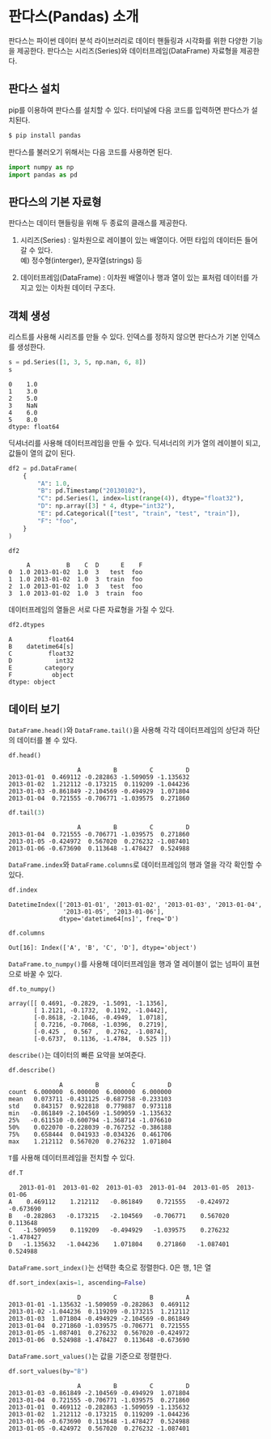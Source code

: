 # 판다스(Pandas) 소개
판다스는 파이썬 데이터 분석 라이브러리로 데이터 핸들링과 시각화를 위한 다양한 기능을 제공한다. 판다스는 시리즈(Series)와 데이터프레임(DataFrame) 자료형을 제공한다.  

## 판다스 설치
pip를 이용하여 판다스를 설치할 수 있다. 터미널에 다음 코드를 입력하면 판다스가 설치된다.
```bash
$ pip install pandas
```
  
판다스를 불러오기 위해서는 다음 코드를 사용하면 된다.
```python
import numpy as np
import pandas as pd
```

## 판다스의 기본 자료형
판다스는 데이터 핸들링을 위해 두 종료의 클래스를 제공한다.  
1. 시리즈(Series) : 일차원으로 레이블이 있는 배열이다. 어떤 타입의 데이터든 들어갈 수 있다.  
예) 정수형(interger), 문자열(strings) 등  

2. 데이터프레임(DataFrame) : 이차원 배열이나 행과 열이 있는 표처럼 데이터를 가지고 있는 이차원 데이터 구조다.

## 객체 생성
리스트를 사용해 시리즈를 만들 수 있다. 인덱스를 정하지 않으면 판다스가 기본 인덱스를 생성한다. 
```python
s = pd.Series([1, 3, 5, np.nan, 6, 8])
s
```
```
0    1.0
1    3.0
2    5.0
3    NaN
4    6.0
5    8.0
dtype: float64
```
딕셔너리를 사용해 데이터프레임을 만들 수 있다. 딕셔너리의 키가 열의 레이블이 되고, 값들이 열의 값이 된다.
```python
df2 = pd.DataFrame(
    {
        "A": 1.0,
        "B": pd.Timestamp("20130102"),
        "C": pd.Series(1, index=list(range(4)), dtype="float32"),
        "D": np.array([3] * 4, dtype="int32"),
        "E": pd.Categorical(["test", "train", "test", "train"]),
        "F": "foo",
    }
)

df2
```
```
     A          B    C  D      E    F
0  1.0 2013-01-02  1.0  3   test  foo
1  1.0 2013-01-02  1.0  3  train  foo
2  1.0 2013-01-02  1.0  3   test  foo
3  1.0 2013-01-02  1.0  3  train  foo
```
데이터프레임의 열들은 서로 다른 자료형을 가질 수 있다.
```python
df2.dtypes
```
```
A          float64
B    datetime64[s]
C          float32
D            int32
E         category
F           object
dtype: object
```

## 데이터 보기
`DataFrame.head()`와 `DataFrame.tail()`을 사용해 각각 데이터프레임의 상단과 하단의 데이터를 볼 수 있다.
```python
df.head()
```
```
                   A         B         C         D
2013-01-01  0.469112 -0.282863 -1.509059 -1.135632
2013-01-02  1.212112 -0.173215  0.119209 -1.044236
2013-01-03 -0.861849 -2.104569 -0.494929  1.071804
2013-01-04  0.721555 -0.706771 -1.039575  0.271860
```
```python
df.tail(3)
```
```
                   A         B         C         D
2013-01-04  0.721555 -0.706771 -1.039575  0.271860
2013-01-05 -0.424972  0.567020  0.276232 -1.087401
2013-01-06 -0.673690  0.113648 -1.478427  0.524988
```
`DataFrame.index`와 `DataFrame.columns`로 데이터프레임의 행과 열을 각각 확인할 수 있다.
```python
df.index
```
```
DatetimeIndex(['2013-01-01', '2013-01-02', '2013-01-03', '2013-01-04',
               '2013-01-05', '2013-01-06'],
              dtype='datetime64[ns]', freq='D')
```
```python
df.columns
```
```
Out[16]: Index(['A', 'B', 'C', 'D'], dtype='object')
```
`DataFrame.to_numpy()`를 사용해 데이터프레임을 행과 열 레이블이 없는 넘파이 표현으로 바꿀 수 있다.
```python
df.to_numpy()
```
```
array([[ 0.4691, -0.2829, -1.5091, -1.1356],
       [ 1.2121, -0.1732,  0.1192, -1.0442],
       [-0.8618, -2.1046, -0.4949,  1.0718],
       [ 0.7216, -0.7068, -1.0396,  0.2719],
       [-0.425 ,  0.567 ,  0.2762, -1.0874],
       [-0.6737,  0.1136, -1.4784,  0.525 ]])
```
`describe()`는 데이터의 빠른 요약을 보여준다.
```python
df.describe()
```
```
              A         B         C         D
count  6.000000  6.000000  6.000000  6.000000
mean   0.073711 -0.431125 -0.687758 -0.233103
std    0.843157  0.922818  0.779887  0.973118
min   -0.861849 -2.104569 -1.509059 -1.135632
25%   -0.611510 -0.600794 -1.368714 -1.076610
50%    0.022070 -0.228039 -0.767252 -0.386188
75%    0.658444  0.041933 -0.034326  0.461706
max    1.212112  0.567020  0.276232  1.071804
```
`T`를 사용해 데이터프레임을 전치할 수 있다.
```python
df.T
```
```
   2013-01-01  2013-01-02  2013-01-03  2013-01-04  2013-01-05  2013-01-06
A    0.469112    1.212112   -0.861849    0.721555   -0.424972   -0.673690
B   -0.282863   -0.173215   -2.104569   -0.706771    0.567020    0.113648
C   -1.509059    0.119209   -0.494929   -1.039575    0.276232   -1.478427
D   -1.135632   -1.044236    1.071804    0.271860   -1.087401    0.524988
```
`DataFrame.sort_index()`는 선택한 축으로 정렬한다. 0은 행, 1은 열
```python
df.sort_index(axis=1, ascending=False)
```
```
                   D         C         B         A
2013-01-01 -1.135632 -1.509059 -0.282863  0.469112
2013-01-02 -1.044236  0.119209 -0.173215  1.212112
2013-01-03  1.071804 -0.494929 -2.104569 -0.861849
2013-01-04  0.271860 -1.039575 -0.706771  0.721555
2013-01-05 -1.087401  0.276232  0.567020 -0.424972
2013-01-06  0.524988 -1.478427  0.113648 -0.673690
```
`DataFrame.sort_values()`는 값을 기준으로 정렬한다.
```python
df.sort_values(by="B")
```
```
                   A         B         C         D
2013-01-03 -0.861849 -2.104569 -0.494929  1.071804
2013-01-04  0.721555 -0.706771 -1.039575  0.271860
2013-01-01  0.469112 -0.282863 -1.509059 -1.135632
2013-01-02  1.212112 -0.173215  0.119209 -1.044236
2013-01-06 -0.673690  0.113648 -1.478427  0.524988
2013-01-05 -0.424972  0.567020  0.276232 -1.087401
```